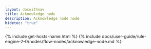 ```yaml
---
layout: docwithnav
title: Acknowledge node
description: Acknowledge node node
hidetoc: "true"
---
```


{% include get-hosts-name.html %}
{% include docs/user-guide/rule-engine-2-0/nodes/flow-nodes/acknowledge-node.md %}
